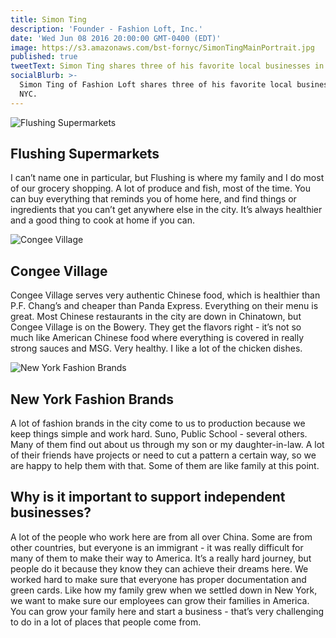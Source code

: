 ```yaml
---
title: Simon Ting
description: 'Founder - Fashion Loft, Inc.'
date: 'Wed Jun 08 2016 20:00:00 GMT-0400 (EDT)'
image: https://s3.amazonaws.com/bst-fornyc/SimonTingMainPortrait.jpg
published: true
tweetText: Simon Ting shares three of his favorite local businesses in NYC
socialBlurb: >-
  Simon Ting of Fashion Loft shares three of his favorite local businesses in
  NYC.
---
```


![Flushing Supermarkets](/fornewyork/images/SimonTingFlushingSupermarketsMain.jpg)

## Flushing Supermarkets

I can’t name one in particular, but Flushing is where my family and I do most of our grocery shopping. A lot of produce and fish, most of the time. You can buy everything that reminds you of home here, and find things or ingredients that you can’t get anywhere else in the city. It’s always healthier and a good thing to cook at home if you can.

![Congee Village](/fornewyork/images/SimonTingCongeeVillage.jpg)

## Congee Village

Congee Village serves very authentic Chinese food, which is healthier than P.F. Chang’s and cheaper than Panda Express. Everything on their menu is great. Most Chinese restaurants in the city are down in Chinatown, but Congee Village is on the Bowery. They get the flavors right - it’s not so much like American Chinese food where everything is covered in really strong sauces and MSG. Very healthy. I like a lot of the chicken dishes.

![New York Fashion Brands](/fornewyork/images/SimonTingNYCFashionBrandsAlt.jpg)

## New York Fashion Brands

A lot of fashion brands in the city come to us to production because we keep things simple and work hard. Suno, Public School - several others. Many of them find out about us through my son or my daughter-in-law. A lot of their friends have projects or need to cut a pattern a certain way, so we are happy to help them with that. Some of them are like family at this point.

## Why is it important to support independent businesses?

A lot of the people who work here are from all over China. Some are from other countries, but everyone is an immigrant - it was really difficult for many of them to make their way to America. It’s a really hard journey, but people do it because they know they can achieve their dreams here. We worked hard to make sure that everyone has proper documentation and green cards. Like how my family grew when we settled down in New York, we want to make sure our employees can grow their families in America. You can grow your family here and start a business - that’s very challenging to do in a lot of places that people come from.
